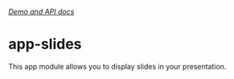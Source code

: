 _[Demo and API docs](https://gocast.github.io/app-slides/components/app-slides/)_

# app-slides

This app module allows you to display slides in your presentation.